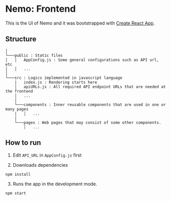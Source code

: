 # Nemo: Frontend

This is the UI of Nemo and it was bootstrapped with [Create React App](https://github.com/facebook/create-react-app).

## Structure
```
│
└───public : Static files
│   │   AppConfig.js : Some general configurations such as API url, etc
│   │   ...
│   
└───src : Logics implemented in javascript language
    |   index.js : Rendering starts here
    │   apiURLs.js : All required API endpoint URLs that are needed at the frontend
    │   ...
    |
    └───components : Inner reusable components that are used in one or many pages
    |   │   ...
    |
    └───pages : Web pages that may consist of some other components.
        │   ...
```

## How to run

1. Edit `API_URL` in `AppConfig.js` first

2. Downloads dependencies
```
npm install
```
3. Runs the app in the development mode.  
```
npm start
```
